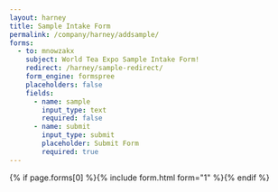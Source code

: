 ```yaml
---
layout: harney
title: Sample Intake Form
permalink: /company/harney/addsample/
forms:
  - to: mnowzakx
    subject: World Tea Expo Sample Intake Form!
    redirect: /harney/sample-redirect/
    form_engine: formspree
    placeholders: false
    fields: 
      - name: sample
        input_type: text
        required: false
      - name: submit
        input_type: submit
        placeholder: Submit Form
        required: true
---
```



<div id="form-wrapper">
	

  {% if page.forms[0] %}{% include form.html form="1" %}{% endif %}

</div>






